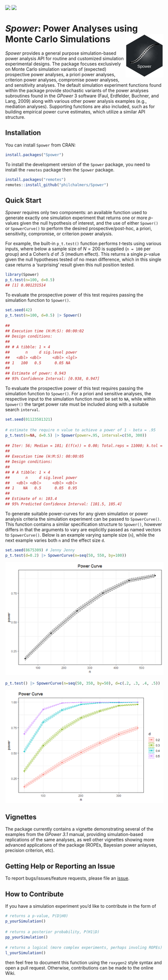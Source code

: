 
[![](http://www.r-pkg.org/badges/version/Spower)](https://www.r-pkg.org:443/pkg/Spower)
[![](http://cranlogs.r-pkg.org/badges/grand-total/Spower)](https://CRAN.R-project.org/package=Spower)

# *Spower*: Power Analyses using Monte Carlo Simulations <img src="inst/sticker/S.png" height="139" align="right"/>

*Spower* provides a general purpose simulation-based power analysis API
for routine and customized simulation experimental designs. The package
focuses exclusively on Monte Carlo simulation variants of (expected)
prospective power analyses, a priori power analyses, criterion power
analyses, compromise power analyses, and sensitivity analyses. The
default simulation experiment functions found within the package provide
stochastic variants of the power analyses subroutines found in the
*GPower* 3 software (Faul, Erdfelder, Buchner, and Lang, 2009) along
with various other power analysis examples (e.g., mediation analyses).
Supporting functions are also included, such as for building empirical
power curve estimates, which utilize a similar API structure.

## Installation

You can install `Spower` from CRAN:

``` r
install.packages("Spower")
```

To install the development version of the `Spower` package, you need to
install the `remotes` package then the `Spower` package.

``` r
install.packages("remotes")
remotes::install_github("philchalmers/Spower")
```

## Quick Start

*Spower* requires only two components: an available function used to
generate exactly one simulation experiment that returns one or more
*p*-values given the null hypothesis of interest, and the use of either
`Spower()` or `SpowerCurve()` to perform the desired
prospective/post-hoc, a priori, sensitivity, compromise, or criterion
power analysis.

For example, the built-in `p_t.test()` function performs *t*-tests using
various inputs, where below a sample size of $N=200$ is supplied
(`n = 100` per group) and a Cohen’s $d$ of .5 (medium effect). This
returns a single $p$-value given the null hypotheses tested of no mean
difference, which in this single case returns a ‘surprising’ result
given this null position tested.

``` r
library(Spower)
p_t.test(n=100, d=0.5)
## [1] 0.001231514
```

To evaluate the prospective power of this test requires passing the
simulation function to `Spower()`.

``` r
set.seed(42)
p_t.test(n=100, d=0.5) |> Spower()

##
## Execution time (H:M:S): 00:00:02
## Design conditions: 
##
## # A tibble: 1 × 4
##       n     d sig.level power
##   <dbl> <dbl>     <dbl> <lgl>
## 1   100   0.5      0.05 NA   
## 
## Estimate of power: 0.943
## 95% Confidence Interval: [0.938, 0.947]
```

To evaluate the prospective power of this test requires passing the
simulation function to `Spower()`. For a priori and sensitive analyses,
the respective input to the simulation function must be set to `NA`,
while within `Spower()` the target power rate must be included along
with a suitable search `interval`.

``` r
set.seed(01123581321)

# estimate the require n value to achieve a power of 1 - beta = .95 
p_t.test(n=NA, d=0.5) |> Spower(power=.95, interval=c(50, 300))

## Iter: 56; Median = 101; E(f(x)) = 0.00; Total.reps = 11000; k.tol = 2; Pred = 103.4
##
## Execution time (H:M:S): 00:00:05
## Design conditions: 
## 
## # A tibble: 1 × 4
##       n     d sig.level power
##   <dbl> <dbl>     <dbl> <dbl>
## 1    NA   0.5      0.05  0.95
## 
## Estimate of n: 103.4
## 95% Predicted Confidence Interval: [101.5, 105.4]
```

To generate suitable power-curves for any given simulation or power
analysis criteria the simulation experiment can be passed to
`SpowerCurve()`. This function contains a similar specification
structure to `Spower()`, however differs in that the arguments to vary
are explicitly passed as named vectors to `SpowerCurve()`. Below is an
example varying sample size (`n`), while the next example varies both
`n` and the effect size `d`.

``` r
set.seed(8675309) # Jenny Jenny
p_t.test(d=0.2) |> SpowerCurve(n=seq(50, 550, by=100))
```

![](man/figures/README-unnamed-chunk-4-1.png)<!-- -->

``` r
p_t.test() |> SpowerCurve(n=seq(50, 350, by=50), d=c(.2, .3, .4, .5))
```

![](man/figures/README-unnamed-chunk-6-1.png)<!-- -->

## Vignettes

The package currently contains a vignette demonstrating several of the
examples from the *GPower 3.1* manual, providing simulation-based
replications of the same analyses, as well other vignettes showing more
advanced applications of the package (ROPEs, Bayesian power anlayses,
precision criterion, etc).

## Getting Help or Reporting an Issue

To report bugs/issues/feature requests, please file an
[issue](https://github.com/philchalmers/Spower/issues/).

## How to Contribute

If you have a simulation experiment you’d like to contribute in the form
of

``` r
# returns a p-value, P(D|H0)
p_yourSimulation()

# returns a posterior probability, P(H1|D)
pp_yourSimulation()

# returns a logical (more complex experiments, perhaps involing ROPEs)
l_yourSimulation()
```

then feel free to document this function using the `roxygen2` style
syntax and open a pull request. Otherwise, contributions can be made to
the online Wiki.
